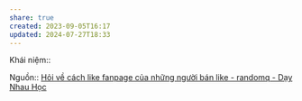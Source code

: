 ```yaml
---
share: true
created: 2023-09-05T16:17
updated: 2024-07-27T18:33
---
```

Khái niệm:: 

Nguồn:: [Hỏi về cách like fanpage của những người bán like - randomq - Dạy Nhau Học](https://daynhauhoc.com/t/hoi-ve-cach-like-fanpage-cua-nhung-nguoi-ban-like/68064/3?u=ooker)

